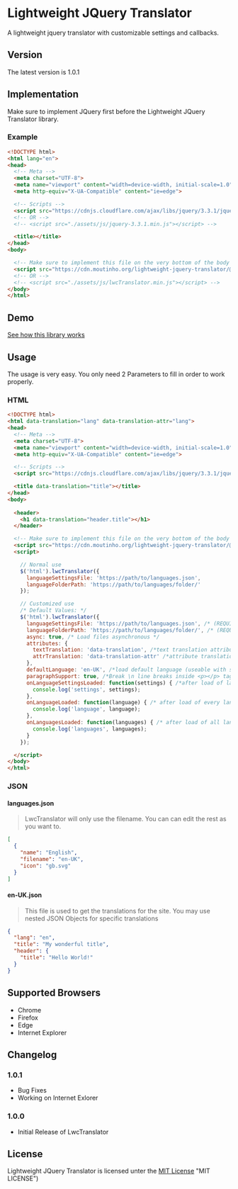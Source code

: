 # Lightweight JQuery Translator

A lightweight jquery translator with customizable settings and callbacks.

## Version

The latest version is 1.0.1

## Implementation

Make sure to implement JQuery first before the Lightweight JQuery Translator library.

### Example

```html
<!DOCTYPE html>
<html lang="en">
<head>
  <!-- Meta -->
  <meta charset="UTF-8">
  <meta name="viewport" content="width=device-width, initial-scale=1.0">
  <meta http-equiv="X-UA-Compatible" content="ie=edge">

  <!-- Scripts -->
  <script src="https://cdnjs.cloudflare.com/ajax/libs/jquery/3.3.1/jquery.min.js"></script>
  <!-- OR -->
  <!-- <script src="./assets/js/jquery-3.3.1.min.js"></script> -->

  <title></title>
</head>
<body>

  <!-- Make sure to implement this file on the very bottom of the body -->
  <script src="https://cdn.moutinho.org/lightweight-jquery-translator/@latest/lwcTranslator.min.js"></script>
  <!-- OR -->
  <!-- <script src="./assets/js/lwcTranslator.min.js"></script> -->
</body>
</html>
```

## Demo

[See how this library works](https://cdn.moutinho.org/lightweight-jquery-translator/example.html)

## Usage

The usage is very easy. You only need 2 Parameters to fill in order to work properly.

### HTML

```html
<!DOCTYPE html>
<html data-translation="lang" data-translation-attr="lang">
<head>
  <!-- Meta -->
  <meta charset="UTF-8">
  <meta name="viewport" content="width=device-width, initial-scale=1.0">
  <meta http-equiv="X-UA-Compatible" content="ie=edge">

  <!-- Scripts -->
  <script src="https://cdnjs.cloudflare.com/ajax/libs/jquery/3.3.1/jquery.min.js"></script>

  <title data-translation="title"></title>
</head>
<body>
  
  <header>
    <h1 data-translation="header.title"></h1>
  </header>

  <!-- Make sure to implement this file on the very bottom of the body -->
  <script src="https://cdn.moutinho.org/lightweight-jquery-translator/@latest/lwcTranslator.min.js"></script>
  <script>

    // Normal use
    $('html').lwcTranslator({
      languageSettingsFile: 'https://path/to/languages.json',
      languageFolderPath: 'https://path/to/languages/folder/'
    });

    // Customized use
    /* Default Values: */
    $('html').lwcTranslator({
      languageSettingsFile: 'https://path/to/languages.json', /* (REQUIRED) settings file path */
      languageFolderPath: 'https://path/to/languages/folder/', /* (REQUIRED) languages folder path */
      async: true, /* Load files asynchronous */
      attributes: {
        textTranslation: 'data-translation', /*text translation attribute*/
        attrTranslation: 'data-translation-attr' /*attribute translation attribute*/
      },
      defaultLanguage: 'en-UK', /*load default language (useable with saved language in local storage or else)*/
      paragraphSupport: true, /*Break \n line breaks inside <p></p> tags*/
      onLanguageSettingsLoaded: function(settings) { /*after load of languages settings file*/
        console.log('settings', settings);
      },
      onLanguageLoaded: function(language) { /* after load of every language*/
        console.log('language', language);
      },
      onLanguagesLoaded: function(languages) { /* after load of all languages*/
        console.log('languages', languages);
      }
    });

  </script>
</body>
</html>
```

### JSON

#### languages.json

> LwcTranslator will only use the filename. You can can edit the rest as you want to.

```json
[
  {
    "name": "English",
    "filename": "en-UK",
    "icon": "gb.svg"
  }
]
```

#### en-UK.json

> This file is used to get the translations for the site. You may use nested JSON Objects for specific translations

```json
{
  "lang": "en",
  "title": "My wonderful title",
  "header": {
    "title": "Hello World!"
  }
}
```

## Supported Browsers

* Chrome
* Firefox
* Edge
* Internet Explorer

## Changelog

### 1.0.1

* Bug Fixes
* Working on Internet Exlorer

### 1.0.0

* Initial Release of LwcTranslator

## License

Lightweight JQuery Translator is licensed unter the [MIT License](https://github.com/codingsamuel/lightweight-jquery-translator/blob/master/LICENSE) "MIT LICENSE")

